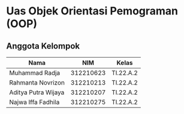 # Uas Objek Orientasi Pemograman (OOP)
## Anggota Kelompok <br>

| Nama                      | NIM       | Kelas     |
| ------------------------- | --------- | --------- | 
| Muhammad Radja            | 312210623 | TI.22.A.2 | 
| Rahmanta Novrizon         | 312210213 | TI.22.A.2 | 
| Aditya Putra Wijaya       | 312210207 | TI.22.A.2 | 
| Najwa Iffa Fadhila        | 312210275 | TI.22.A.2 | 
